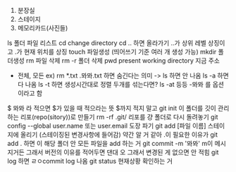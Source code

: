 1. 분장실
2. 스테이지
3. 메모리카드(사진들)



ls 폴더 파일 리스트
cd change directory
cd .. 하면 올라가기
..가 상위 레벨 상징이고 .가 현재 위치를 상징
touch 파일생성 (띄어쓰기 기준 여러 개 생성 가능)
mkdir 폴더생성
rm 파일 삭제
rm -r 폴더 삭제
pwd present working directory 지금 주소
* 전체, 모든 ex) rm *.txt
.뫄뫄.txt 하면 숨긴다는 의미
-> ls 하면 안 나옴
ls -a 하면 다 나옴
ls -t 하면 생성시간대로 정렬
두개를 섞는다면? ls -at
등등 -뫄뫄 를 옵션이라고 함

$ 뫄뫄 라 적으면 $가 있을 때 적으라는 뜻 $까지 적지 말고
git init 이 폴더를 깃이 관리하는 리포(repo(sitory))로 만들기
rm -rf .git/ 리포를 걍 폴더로 다시 돌려놓기
git config --global user.name 또는 user.email 도장 파기
git add [파일 이름] 스테이지에 올리기 (스테이징된 변경사항에 들어감)
약간 알 거 같아 .이 필요한 이유가 git add . 하면 이 해당 폴더 안 모든 파일을 add 하는 거
git commit -m '뫄뫄' m이 메시지거든 그래서 버전의 이유를 적어두면 댄대 오 그래서 변경된 게 없으면 안 적힘
git log 하면 ㄹㅇcommit log 나옴
git status 현재상황 확인하는 거
